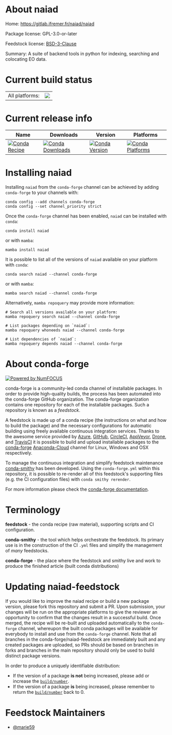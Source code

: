 About naiad
===========

Home: https://gitlab.ifremer.fr/naiad/naiad

Package license: GPL-3.0-or-later

Feedstock license: [BSD-3-Clause](https://github.com/conda-forge/naiad-feedstock/blob/main/LICENSE.txt)

Summary: A suite of backend tools in python for indexing, searching and colocating EO data.

Current build status
====================


<table><tr><td>All platforms:</td>
    <td>
      <a href="https://dev.azure.com/conda-forge/feedstock-builds/_build/latest?definitionId=18460&branchName=main">
        <img src="https://dev.azure.com/conda-forge/feedstock-builds/_apis/build/status/naiad-feedstock?branchName=main">
      </a>
    </td>
  </tr>
</table>

Current release info
====================

| Name | Downloads | Version | Platforms |
| --- | --- | --- | --- |
| [![Conda Recipe](https://img.shields.io/badge/recipe-naiad-green.svg)](https://anaconda.org/conda-forge/naiad) | [![Conda Downloads](https://img.shields.io/conda/dn/conda-forge/naiad.svg)](https://anaconda.org/conda-forge/naiad) | [![Conda Version](https://img.shields.io/conda/vn/conda-forge/naiad.svg)](https://anaconda.org/conda-forge/naiad) | [![Conda Platforms](https://img.shields.io/conda/pn/conda-forge/naiad.svg)](https://anaconda.org/conda-forge/naiad) |

Installing naiad
================

Installing `naiad` from the `conda-forge` channel can be achieved by adding `conda-forge` to your channels with:

```
conda config --add channels conda-forge
conda config --set channel_priority strict
```

Once the `conda-forge` channel has been enabled, `naiad` can be installed with `conda`:

```
conda install naiad
```

or with `mamba`:

```
mamba install naiad
```

It is possible to list all of the versions of `naiad` available on your platform with `conda`:

```
conda search naiad --channel conda-forge
```

or with `mamba`:

```
mamba search naiad --channel conda-forge
```

Alternatively, `mamba repoquery` may provide more information:

```
# Search all versions available on your platform:
mamba repoquery search naiad --channel conda-forge

# List packages depending on `naiad`:
mamba repoquery whoneeds naiad --channel conda-forge

# List dependencies of `naiad`:
mamba repoquery depends naiad --channel conda-forge
```


About conda-forge
=================

[![Powered by
NumFOCUS](https://img.shields.io/badge/powered%20by-NumFOCUS-orange.svg?style=flat&colorA=E1523D&colorB=007D8A)](https://numfocus.org)

conda-forge is a community-led conda channel of installable packages.
In order to provide high-quality builds, the process has been automated into the
conda-forge GitHub organization. The conda-forge organization contains one repository
for each of the installable packages. Such a repository is known as a *feedstock*.

A feedstock is made up of a conda recipe (the instructions on what and how to build
the package) and the necessary configurations for automatic building using freely
available continuous integration services. Thanks to the awesome service provided by
[Azure](https://azure.microsoft.com/en-us/services/devops/), [GitHub](https://github.com/),
[CircleCI](https://circleci.com/), [AppVeyor](https://www.appveyor.com/),
[Drone](https://cloud.drone.io/welcome), and [TravisCI](https://travis-ci.com/)
it is possible to build and upload installable packages to the
[conda-forge](https://anaconda.org/conda-forge) [Anaconda-Cloud](https://anaconda.org/)
channel for Linux, Windows and OSX respectively.

To manage the continuous integration and simplify feedstock maintenance
[conda-smithy](https://github.com/conda-forge/conda-smithy) has been developed.
Using the ``conda-forge.yml`` within this repository, it is possible to re-render all of
this feedstock's supporting files (e.g. the CI configuration files) with ``conda smithy rerender``.

For more information please check the [conda-forge documentation](https://conda-forge.org/docs/).

Terminology
===========

**feedstock** - the conda recipe (raw material), supporting scripts and CI configuration.

**conda-smithy** - the tool which helps orchestrate the feedstock.
                   Its primary use is in the construction of the CI ``.yml`` files
                   and simplify the management of *many* feedstocks.

**conda-forge** - the place where the feedstock and smithy live and work to
                  produce the finished article (built conda distributions)


Updating naiad-feedstock
========================

If you would like to improve the naiad recipe or build a new
package version, please fork this repository and submit a PR. Upon submission,
your changes will be run on the appropriate platforms to give the reviewer an
opportunity to confirm that the changes result in a successful build. Once
merged, the recipe will be re-built and uploaded automatically to the
`conda-forge` channel, whereupon the built conda packages will be available for
everybody to install and use from the `conda-forge` channel.
Note that all branches in the conda-forge/naiad-feedstock are
immediately built and any created packages are uploaded, so PRs should be based
on branches in forks and branches in the main repository should only be used to
build distinct package versions.

In order to produce a uniquely identifiable distribution:
 * If the version of a package **is not** being increased, please add or increase
   the [``build/number``](https://docs.conda.io/projects/conda-build/en/latest/resources/define-metadata.html#build-number-and-string).
 * If the version of a package **is** being increased, please remember to return
   the [``build/number``](https://docs.conda.io/projects/conda-build/en/latest/resources/define-metadata.html#build-number-and-string)
   back to 0.

Feedstock Maintainers
=====================

* [@marie59](https://github.com/marie59/)


